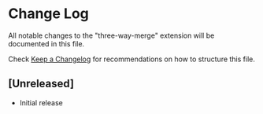 # Change Log

All notable changes to the "three-way-merge" extension will be documented in this file.

Check [Keep a Changelog](http://keepachangelog.com/) for recommendations on how to structure this file.

## [Unreleased]

- Initial release